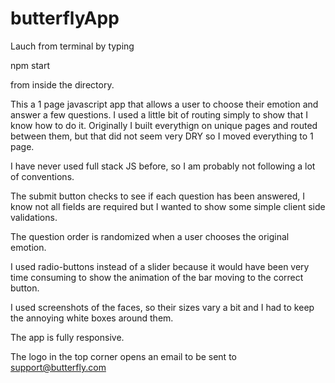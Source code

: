 # butterflyApp

Lauch from terminal by typing 

npm start 

from inside the directory.

This a 1 page javascript app that allows a user to choose their emotion and answer a few questions.
I used a little bit of routing simply to show that I know how to do it. Originally I built everythign on unique pages and routed between them, but that did not seem very DRY so I moved everything to 1 page. 

I have never used full stack JS before, so I am probably not following a lot of conventions. 

The submit button checks to see if each question has been answered, I know not all fields are required but I wanted to show some simple client side validations.

The question order is randomized when a user chooses the original emotion. 

I used radio-buttons instead of a slider because it would have been very time consuming to show the animation of the bar moving to the correct button. 

I used screenshots of the faces, so their sizes vary a bit and I had to keep the annoying white boxes around them. 

The app is fully responsive. 

The logo in the top corner opens an email to be sent to support@butterfly.com
